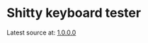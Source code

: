 # Shitty keyboard tester


 
Latest source at: <a href="https://github.com/tadaHrd/Shitty-keyboard-tester/tree/1.0.0.0">1.0.0.0</a>


<img url="https://imgur.com/2EQII1y"></img>
